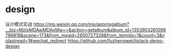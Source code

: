 # design
设计模式实战
https://mp.weixin.qq.com/mp/appmsgalbum?__biz=MzIxMDAwMDAxMw==&action=getalbum&album_id=1353903261098786818&scene=173&from_msgid=2650727328&from_itemidx=1&count=3&nolastread=1#wechat_redirect
https://github.com/fuzhengwei/itstack-demo-design
